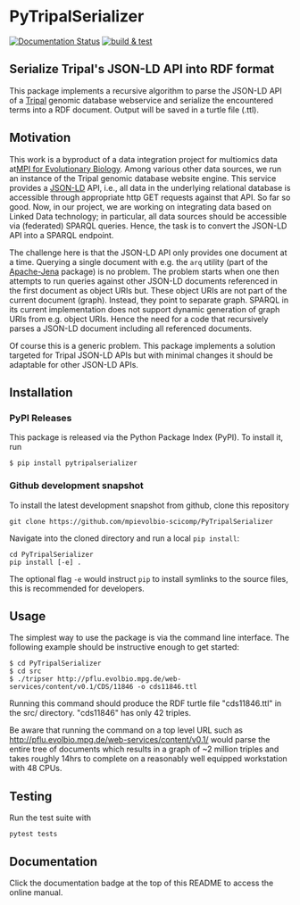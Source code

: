 # PyTripalSerializer
[![Documentation Status](https://readthedocs.org/projects/pytripalserializer/badge/?version=latest)](https://pytripalserializer.readthedocs.io/en/latest/?badge=latest)
[![build & test](https://github.com/mpievolbio-scicomp/PyTripalSerializer/actions/workflows/dev.yml/badge.svg)](https://github.com/mpievolbio-scicomp/PyTripalSerializer/actions/workflows/dev.yml)
## Serialize Tripal's JSON-LD API into RDF format
This package implements a recursive algorithm to parse the JSON-LD API of a [Tripal](https://tripal.info "Tripal")
genomic database webservice and serialize the encountered terms into a RDF document. Output will be saved in
a turtle file (.ttl).

## Motivation
This work is a byproduct of a data integration project for multiomics data at[MPI for Evolutionary Biology](https://evolbio.mpg.de). Among various other data sources, we run an instance of the Tripal genomic database website engine. This
service provides a [JSON-LD](https://json-ld.org/) API, i.e., all data in the underlying relational database is accessible through appropriate http GET requests against that API. So far so good. Now, in our project, we are working
on integrating data based on Linked Data technology; in particular, all data sources should be accessible via (federated) SPARQL queries. Hence, the task is to convert the JSON-LD API into a SPARQL endpoint.

The challenge here is that the JSON-LD API only provides one document at a time. Querying a single document with e.g.
the `arq` utility (part of the [Apache-Jena](https://jena.apache.org/) package) is no problem. The problem starts
when one then attempts to run queries against other JSON-LD documents referenced in the first document as object URIs but. These object URIs are not part of the current document (graph). Instead, they point to separate graph.
SPARQL in its current implementation does not support dynamic generation of graph URIs from e.g. object URIs.
Hence the need for a code that recursively parses a JSON-LD document including all referenced documents.

Of course this is a generic problem. This package implements a solution targeted for Tripal JSON-LD APIs but with minimal changes it should be adaptable for other JSON-LD APIs.
## Installation

### PyPI Releases
This package is released via the Python Package Index (PyPI). To install it, run

```console
$ pip install pytripalserializer
```

### Github development snapshot
To install the latest development snapshot from github, clone this repository

```console
git clone https://github.com/mpievolbio-scicomp/PyTripalSerializer
```

Navigate into the cloned directory and run a local `pip install`:

```console
cd PyTripalSerializer
pip install [-e] .
```
The optional flag `-e` would instruct `pip` to install symlinks to the source files, this is recommended for developers.

## Usage
The simplest way to use the package is via the command line interface. The following example should
be instructive enough to get started:

```console
$ cd PyTripalSerializer
$ cd src
$ ./tripser http://pflu.evolbio.mpg.de/web-services/content/v0.1/CDS/11846 -o cds11846.ttl
```

Running this command should produce the RDF turtle file "cds11846.ttl" in the src/ directory. "cds11846" has only 42 triples.

Be aware that running the command on a top level URL such as http://pflu.evolbio.mpg.de/web-services/content/v0.1/ would parse the entire tree of documents which results in a graph of ~2 million triples and takes roughly 14hrs to complete on a reasonably well equipped workstation with 48 CPUs.

## Testing
Run the test suite with

```console
pytest tests
```

## Documentation
Click the documentation badge at the top of this README to access the online manual.
